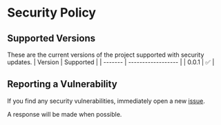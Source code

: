 # Security Policy

## Supported Versions

These are the current versions of the project supported with security updates.
| Version | Supported          |
| ------- | ------------------ |
|  0.0.1  | :white_check_mark: |

## Reporting a Vulnerability
If you find any security vulnerabilities, immediately open a new [issue](https://github.com/Ascendus/ArduinoBlinker/issues/new/choose).

A response will be made when possible.
